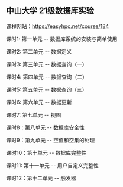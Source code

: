 ## 中山大学 21级数据库实验

课程网站：https://easyhpc.net/course/184

课时1: 第一单元 -- 数据库系统的安装与简单使用

课时2: 第二单元 -- 数据定义

课时3: 第三单元 -- 数据查询（一）

课时4: 第四单元 -- 数据查询（二）

课时5: 第五单元 -- 数据查询（三）

课时6: 第六单元 -- 数据更新

课时7: 第七单元 -- 视图

课时8：第八单元 -- 数据库安全性

课时9：第九单元 -- 空值和空集的处理

课时10：第十单元 -- 数据库完整性

课时11:  第十一单元 -- 用户自定义完整性

课时12：第十二单元 -- 触发器
